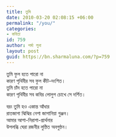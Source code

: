 ```yaml
---
title: তুমি
date: 2010-03-20 02:08:15 +06:00
permalink: "/you/"
categories:
- কবিতা
id: 759
author: শর্মা লুনা
layout: post
guid: https://bn.sharmaluna.com/?p=759
---
```


তুমি ফুল হতে পারো না  
কারণ পৃথিবীর সব ফুল কীট-দংশিত।  
তুমি চাঁদ হতে পারো না  
কারণ পৃথিবীর সব কবির লোলুপ চোখে সে দর্শিত।

বরং তুমি হও একান্ত আঁধার  
রাতজাগা ঝিঝির নেশা জাগানিয়া গুঞ্জন।  
আমার আশা-নিরাশা-প্রার্থনার  
উপলব্ধি ঘেরা রজনীর লুণ্ঠিত অবগুণ্ঠন।